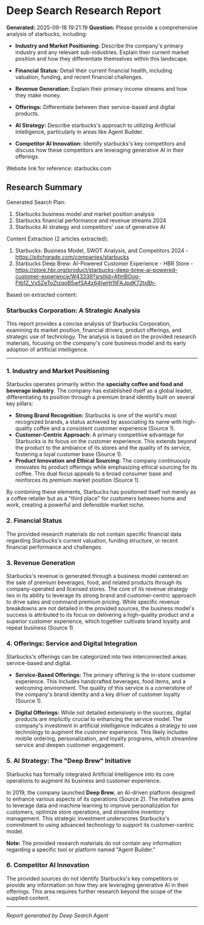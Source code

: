 # Deep Search Research Report

**Generated:** 2025-09-18 19:21:19
**Question:** Please provide a comprehensive analysis of starbucks, including:

* **Industry and Market Positioning:** Describe the company's primary industry and any relevant sub-industries. Explain their current market position and how they differentiate themselves within this landscape.

* **Financial Status:** Detail their current financial health, including valuation, funding, and recent financial challenges.

* **Revenue Generation:** Explain their primary income streams and how they make money.

* **Offerings:** Differentiate between their service-based and digital products.

* **AI Strategy:** Describe starbucks's approach to utilizing Artificial Intelligence, particularly in areas like Agent Builder.

* **Competitor AI Innovation:** Identify starbucks's key competitors and discuss how these competitors are leveraging generative AI in their offerings.

Website link for reference: starbucks.com

## Research Summary


Generated Search Plan:
1. Starbucks business model and market position analysis
2. Starbucks financial performance and revenue streams 2024
3. Starbucks AI strategy and competitors' use of generative AI

Content Extraction (2 articles extracted):
1. Starbucks: Business Model, SWOT Analysis, and Competitors 2024 - https://pitchgrade.com/companies/starbucks
2. Starbucks Deep Brew: AI-Powered Customer Experience - HBR Store - https://store.hbr.org/product/starbucks-deep-brew-ai-powered-customer-experience/W43339?srsltid=AfmBOoq-Ftb1Z_VxSZeToZtzqoB5wfSA4z64IwHt1llFAJpdK72txBh-

Based on extracted content:
### **Starbucks Corporation: A Strategic Analysis**

This report provides a concise analysis of Starbucks Corporation, examining its market position, financial drivers, product offerings, and strategic use of technology. The analysis is based on the provided research materials, focusing on the company's core business model and its early adoption of artificial intelligence.

---

### **1. Industry and Market Positioning**

Starbucks operates primarily within the **specialty coffee and food and beverage industry**. The company has established itself as a global leader, differentiating its position through a premium brand identity built on several key pillars:

*   **Strong Brand Recognition:** Starbucks is one of the world's most recognized brands, a status achieved by associating its name with high-quality coffee and a consistent customer experience (Source 1).
*   **Customer-Centric Approach:** A primary competitive advantage for Starbucks is its focus on the customer experience. This extends beyond the product to the ambiance of its stores and the quality of its service, fostering a loyal customer base (Source 1).
*   **Product Innovation and Ethical Sourcing:** The company continuously innovates its product offerings while emphasizing ethical sourcing for its coffee. This dual focus appeals to a broad consumer base and reinforces its premium market position (Source 1).

By combining these elements, Starbucks has positioned itself not merely as a coffee retailer but as a "third place" for customers between home and work, creating a powerful and defensible market niche.

### **2. Financial Status**

The provided research materials do not contain specific financial data regarding Starbucks's current valuation, funding structure, or recent financial performance and challenges.

### **3. Revenue Generation**

Starbucks's revenue is generated through a business model centered on the sale of premium beverages, food, and related products through its company-operated and licensed stores. The core of its revenue strategy lies in its ability to leverage its strong brand and customer-centric approach to drive sales and command premium pricing. While specific revenue breakdowns are not detailed in the provided sources, the business model's success is attributed to its focus on delivering a high-quality product and a superior customer experience, which together cultivate brand loyalty and repeat business (Source 1).

### **4. Offerings: Service and Digital Integration**

Starbucks's offerings can be categorized into two interconnected areas: service-based and digital.

*   **Service-Based Offerings:** The primary offering is the in-store customer experience. This includes handcrafted beverages, food items, and a welcoming environment. The quality of this service is a cornerstone of the company's brand identity and a key driver of customer loyalty (Source 1).

*   **Digital Offerings:** While not detailed extensively in the sources, digital products are implicitly crucial to enhancing the service model. The company's investment in artificial intelligence indicates a strategy to use technology to augment the customer experience. This likely includes mobile ordering, personalization, and loyalty programs, which streamline service and deepen customer engagement.

### **5. AI Strategy: The "Deep Brew" Initiative**

Starbucks has formally integrated Artificial Intelligence into its core operations to augment its business and customer experience.

In 2019, the company launched **Deep Brew**, an AI-driven platform designed to enhance various aspects of its operations (Source 2). The initiative aims to leverage data and machine learning to improve personalization for customers, optimize store operations, and streamline inventory management. This strategic investment underscores Starbucks's commitment to using advanced technology to support its customer-centric model.

**Note:** The provided research materials do not contain any information regarding a specific tool or platform named "Agent Builder."

### **6. Competitor AI Innovation**

The provided sources do not identify Starbucks's key competitors or provide any information on how they are leveraging generative AI in their offerings. This area requires further research beyond the scope of the supplied content.

---
*Report generated by Deep Search Agent*
